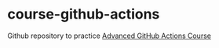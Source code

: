 # course-github-actions
Github repository to practice [Advanced GitHub Actions Course](https://www.linkedin.com/learning-login/share?account=112718332&amp;forceAccount=false&amp;redirect=https%3A%2F%2Fwww.linkedin.com%2Flearning%2Fadvanced-github-actions%3Ftrk%3Dshare_ent_url%26shareId%3DoKG6VD5PRH%252Bxt%252FvSlzojJg%253D%253D)
